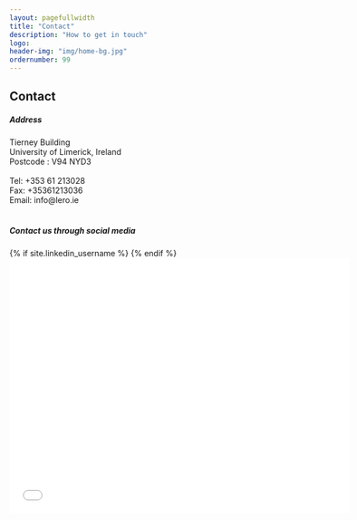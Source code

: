 ```yaml
---
layout: pagefullwidth
title: "Contact"
description: "How to get in touch"
logo:
header-img: "img/home-bg.jpg"
ordernumber: 99
---
```


<section class="py-5">
  <div class="custom-container mb-5">
    <h2 class="mb-3 text-center">Contact</h2>
  </div>
  <div class="container">
    <div class="row">
      <div class="col-sm-12 col-md-6">
        <h5>Address</h5>
        <div>Tierney Building</div>
        <div>University of Limerick, Ireland</div>
        <div>Postcode : V94 NYD3</div> <br/>
        <div class="mt-1"><span class="fw-bolder">Tel:</span> +353 61 213028</div>
        <div><span class="fw-bolder">Fax:</span> +35361213036</div>
        <div><span class="fw-bolder">Email:</span> info@lero.ie</div><br/>
        <h5>
          Contact us through social media
        </h5>
        <div class="d-flex mt-2">
          <a href="#" class="ic-box fb"><i class="bi bi-facebook"></i></a> 
          <a href="https://twitter.com/{{ site.twitter_username }}" class="ic-box tw"><i class="bi bi-twitter"></i></a>
          {% if site.linkedin_username %}
            <a href="https://linkedin.com/company/{{ site.linkedin_username }}"  target="_blank" class="ic-box fb"> 
              <i class="bi bi-linkedin"></i>
            </a>
          {% endif %}
          <a href="#" class="ic-box em"><i class="bi bi-envelope-fill"></i></a>     
        </div>
      </div>
      <div class="col-sm-12 col-md-6">
        <iframe src="{{ site.gmaps}}" width="600" height="450" style="border:0;" allowfullscreen="" loading="lazy" referrerpolicy="no-referrer-when-downgrade"></iframe>
      </div>
    </div>
  </div>
</section>
